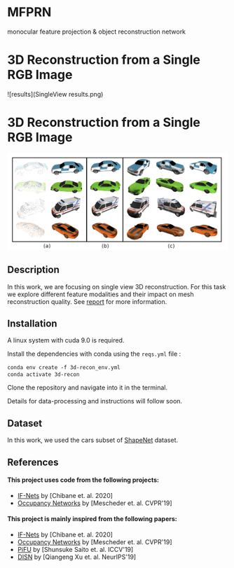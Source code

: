 # MFPRN
monocular feature projection & object reconstruction network

# 3D Reconstruction from a Single RGB Image

![results](SingleView results.png)

# 3D Reconstruction from a Single RGB Image
![results](Pointcloud-Reconstruction.png)

## Description
In this work, we are focusing on single view 3D reconstruction. For this task we explore different feature modalities and their impact on mesh reconstruction quality. See [report](https://github.com/AlexSheldrick/MFPRN/blob/main/GR_Alex-Sheldrick_3D-Reconstruction.pdf) for more information.

## Installation
A linux system with cuda 9.0 is required.

Install the dependencies with conda using the `reqs.yml` file :
```
conda env create -f 3d-recon_env.yml
conda activate 3d-recon
```
Clone the repository and navigate into it in the terminal.

Details for data-processing and instructions will follow soon.

## Dataset
In this work, we used the cars subset of [ShapeNet](https://shapenet.org/) dataset.

## References

#### This project uses code from the following projects:
+ [IF-Nets](https://github.com/jchibane/if-net) by [Chibane et. al. 2020] 
+ [Occupancy Networks](https://github.com/autonomousvision/occupancy_networks) by [Mescheder et. al. CVPR'19] 

#### This project is mainly inspired from the following papers:
+ [IF-Nets](https://arxiv.org/abs/2003.01456) by [Chibane et. al. 2020] 
+ [Occupancy Networks](https://github.com/autonomousvision/occupancy_networks) by [Mescheder et. al. CVPR'19] 
+ [PiFU](https://shunsukesaito.github.io/PIFu/) by [Shunsuke Saito et. al. ICCV'19]
+ [DISN](https://github.com/laughtervv/DISN) by [Qiangeng Xu et. al. NeurIPS'19]
